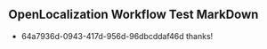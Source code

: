 ## OpenLocalization Workflow Test MarkDown
* 64a7936d-0943-417d-956d-96dbcddaf46d thanks!

<!--HONumber=Jul16_HO3-->



